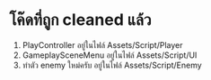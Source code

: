 # โค๊ดที่ถูก cleaned แล้ว

<ol>
  <li>PlayController อยู่ในไฟล์ Assets/Script/Player</li>
  <li>GameplaySceneMenu อยู่ในไฟล์ Assets/Script/UI</li>
  <li>ทำตัว enemy ใหม่ครับ อยู่ในไฟล์ Assets/Script/Enemy</li>
</ol>

